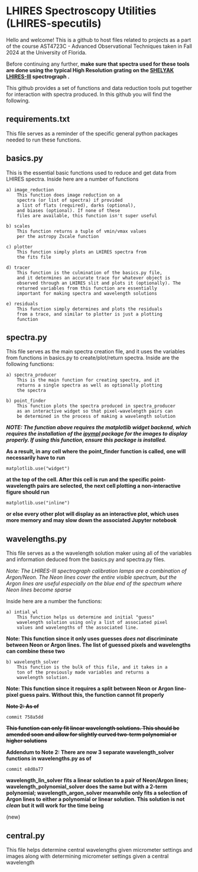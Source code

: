 # LHIRES Spectroscopy Utilities (LHIRES-specutils)

Hello and welcome! This is a github to host files related to projects as a part of the course AST4723C - Advanced Observational Techniques taken in Fall 2024 at the University of Florida.

Before continuing any further, **make sure that spectra used for these tools are done using the typical High Resolution grating on the [SHELYAK LHIRES-III](https://www.shelyak.com/produit/spectroscope-lhires-iii/?lang=en) spectrograph .**

This github provides a set of functions and data reduction tools put together for interaction with spectra produced. In this github you will find the following.

## requirements.txt
This file serves as a reminder of the specific general python packages needed to run these functions.

## basics.py
This is the essential basic functions used to reduce and get data from LHIRES spectra. Inside here are a number of functions

	a) image_reduction 
		This function does image reduction on a 
		spectra (or list of spectra) if provided 
		a list of flats (required), darks (optional),
		and biases (optional). If none of these 
		files are available, this function isn't super useful
	
	b) scales
		This function returns a tuple of vmin/vmax values 
		per the astropy Zscale function
	
	c) plotter	
		This function simply plots an LHIRES spectra from 
		the fits file
	
	d) tracer	
		This function is the culmination of the basics.py file, 
		and it determines an accurate trace for whatever object is
		observed through an LHIRES slit and plots it (optionally). The
		returned variables from this function are essentially
		important for making spectra and wavelength solutions 

	e) residuals
		This function simply determines and plots the residuals 
		from a trace, and similar to plotter is just a plotting
		function

## spectra.py
This file serves as the main spectra creation file, and it uses the variables from functions in basics.py to create/plot/return spectra. Inside are the following functions:

	a) spectra_producer
		This is the main function for creating spectra, and it
		returns a single spectra as well as optionally plotting 
		the spectra 	
	
	b) point_finder
		This function plots the spectra produced in spectra_producer
		as an interactive widget so that pixel-wavelength pairs can
		be determined in the process of making a wavelength solution

***NOTE: The function above requires the matplotlib widget backend, which requires the installation of the [ipympl](https://matplotlib.org/ipympl/) package for the images to display properly. If using this function, ensure this package is installed.***

**As a result, in any cell where the point_finder function is called, one will necessarily have to run**
		
	matplotlib.use("widget")

**at the top of the cell. After this cell is run and the specific point-wavelength pairs are selected, the next cell plotting a non-interactive figure should run**

	matplotlib.use("inline")

**or else every other plot will display as an interactive plot, which uses more memory and may slow down the associated Jupyter notebook**


## wavelengths.py
This file serves as a the wavelength solution maker using all of the variables and information deduced from the basics.py and spectra.py files. 

*Note: The LHIRES-III spectrograph calibration lamps are a combination of Argon/Neon. The Neon lines cover the entire visible spectrum, but the Argon lines are useful especially on the blue end of the spectrum where Neon lines become sparse*

Inside here are a number the functions:

	a) intial_wl
		This function helps us determine and initial "guess"
		wavelength solution using only a list of associated pixel
		values and wavelengths of the associated line. 

**Note: This function since it only uses guesses *does not* discriminate between Neon or Argon lines. The list of guessed pixels and wavelengths can combine these two**

	b) wavelength_solver
		This function is the bulk of this file, and it takes in a
		ton of the previously made variables and returns a 
		wavelength solution. 

**Note: This function since it requires a split between Neon or Argon line-pixel guess pairs. Without this, the function cannot fit properly**

~~**Note 2: As of**~~

	commit 758a5dd
 
~~**This function can only fit linear wavelength solutions. This should be amended soon and allow for slightly curved two-term polynomial or higher solutions**~~

**Addendum to Note 2: There are now 3 separate wavelength_solver functions in wavelengths.py as of**

	commit e8d0a77
 
**wavelength_lin_solver fits a linear solution to a pair of Neon/Argon lines; wavelength_polynomial_solver does the same but with a 2-term polynomial; wavelength_argon_solver meanwhile only fits a selection of Argon lines to either a polynomial or linear solution. This solution is not *clean* but it will work for the time being**

(new)
## central.py
This file helps determine central wavelengths given micrometer settings and images along with determining micrometer settings given a central wavelength
